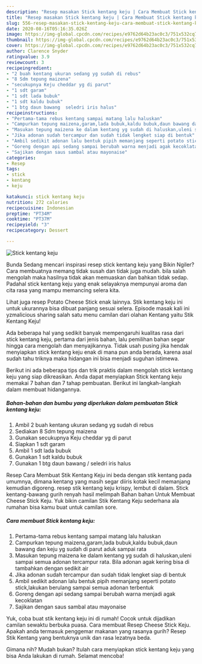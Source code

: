 ```yaml
---
description: "Resep masakan Stick kentang keju | Cara Membuat Stick kentang keju Yang Enak Dan Lezat"
title: "Resep masakan Stick kentang keju | Cara Membuat Stick kentang keju Yang Enak Dan Lezat"
slug: 556-resep-masakan-stick-kentang-keju-cara-membuat-stick-kentang-keju-yang-enak-dan-lezat
date: 2020-08-16T05:16:35.026Z
image: https://img-global.cpcdn.com/recipes/e9762d64b23ac0c3/751x532cq70/stick-kentang-keju-foto-resep-utama.jpg
thumbnail: https://img-global.cpcdn.com/recipes/e9762d64b23ac0c3/751x532cq70/stick-kentang-keju-foto-resep-utama.jpg
cover: https://img-global.cpcdn.com/recipes/e9762d64b23ac0c3/751x532cq70/stick-kentang-keju-foto-resep-utama.jpg
author: Clarence Snyder
ratingvalue: 3.9
reviewcount: 3
recipeingredient:
- "2 buah kentang ukuran sedang yg sudah di rebus"
- "8 Sdm tepung maizena"
- "secukupnya Keju cheddar yg di parut"
- "1 sdt garam"
- "1 sdt lada bubuk"
- "1 sdt kaldu bubuk"
- "1 btg daun bawang  seledri iris halus"
recipeinstructions:
- "Pertama-tama rebus kentang sampai matang lalu haluskan"
- "Campurkan tepung maizena,garam,lada bubuk,kaldu bubuk,daun bawang dan keju yg sudah di parut aduk sampai rata"
- "Masukan tepung maizena ke dalam kentang yg sudah di haluskan,uleni sampai semua adonan tercampur rata. Bila adonan agak kering bisa di tambahkan dengan sedikit air"
- "Jika adonan sudah tercampur dan sudah tidak lengket siap di bentuk"
- "Ambil sedikit adonan lalu bentuk pipih memanjang seperti potato stick,lakukan berulang sampai semua adonan terbentuk"
- "Goreng dengan api sedang sampai berubah warna menjadi agak kecoklatan"
- "Sajikan dengan saus sambal atau mayonaise"
categories:
- Resep
tags:
- stick
- kentang
- keju

katakunci: stick kentang keju 
nutrition: 272 calories
recipecuisine: Indonesian
preptime: "PT34M"
cooktime: "PT37M"
recipeyield: "3"
recipecategory: Dessert

---
```



![Stick kentang keju](https://img-global.cpcdn.com/recipes/e9762d64b23ac0c3/751x532cq70/stick-kentang-keju-foto-resep-utama.jpg)

Bunda Sedang mencari inspirasi resep stick kentang keju yang Bikin Ngiler? Cara membuatnya memang tidak susah dan tidak juga mudah. bila salah mengolah maka hasilnya tidak akan memuaskan dan bahkan tidak sedap. Padahal stick kentang keju yang enak selayaknya mempunyai aroma dan cita rasa yang mampu memancing selera kita.

Lihat juga resep Potato Cheese Stick enak lainnya. Stik kentang keju ini untuk ukurannya bisa dibuat panjang sesuai selera. Episode masak kali ini yzmalicious sharing salah satu menu camilan dari olahan Kentang yaitu Stik Kentang Keju!

Ada beberapa hal yang sedikit banyak mempengaruhi kualitas rasa dari stick kentang keju, pertama dari jenis bahan, lalu pemilihan bahan segar hingga cara mengolah dan menyajikannya. Tidak usah pusing jika hendak menyiapkan stick kentang keju enak di mana pun anda berada, karena asal sudah tahu triknya maka hidangan ini bisa menjadi suguhan istimewa.


Berikut ini ada beberapa tips dan trik praktis dalam mengolah stick kentang keju yang siap dikreasikan. Anda dapat menyiapkan Stick kentang keju memakai 7 bahan dan 7 tahap pembuatan. Berikut ini langkah-langkah dalam membuat hidangannya.

<!--inarticleads1-->

##### Bahan-bahan dan bumbu yang diperlukan dalam pembuatan Stick kentang keju:

1. Ambil 2 buah kentang ukuran sedang yg sudah di rebus
1. Sediakan 8 Sdm tepung maizena
1. Gunakan secukupnya Keju cheddar yg di parut
1. Siapkan 1 sdt garam
1. Ambil 1 sdt lada bubuk
1. Gunakan 1 sdt kaldu bubuk
1. Gunakan 1 btg daun bawang / seledri iris halus


Resep Cara Membuat Stik Kentang Keju ini beda dengan stik kentang pada umumnya, dimana kentang yang masih segar diiris kotak kecil memanjang kemudian digoreng. resep stik kentang keju krispy, lembut di dalam. Stick kentang-bawang gurih renyah hasil melimpah Bahan bahan Untuk Membuat Cheese Stick Keju. Yuk bikin camilan Stik Kentang Keju sederhana ala rumahan bisa kamu buat untuk camilan sore. 

<!--inarticleads2-->

##### Cara membuat Stick kentang keju:

1. Pertama-tama rebus kentang sampai matang lalu haluskan
1. Campurkan tepung maizena,garam,lada bubuk,kaldu bubuk,daun bawang dan keju yg sudah di parut aduk sampai rata
1. Masukan tepung maizena ke dalam kentang yg sudah di haluskan,uleni sampai semua adonan tercampur rata. Bila adonan agak kering bisa di tambahkan dengan sedikit air
1. Jika adonan sudah tercampur dan sudah tidak lengket siap di bentuk
1. Ambil sedikit adonan lalu bentuk pipih memanjang seperti potato stick,lakukan berulang sampai semua adonan terbentuk
1. Goreng dengan api sedang sampai berubah warna menjadi agak kecoklatan
1. Sajikan dengan saus sambal atau mayonaise


Yuk, coba buat stik kentang keju ini di rumah! Cocok untuk dijadikan camilan sewaktu berbuka puasa. Cara membuat Resep Cheese Stick Keju. Apakah anda termasuk penggemar makanan yang rasanya gurih? Resep Stik Kentang yang bentuknya unik dan rasa lezatnya beda. 

Gimana nih? Mudah bukan? Itulah cara menyiapkan stick kentang keju yang bisa Anda lakukan di rumah. Selamat mencoba!
